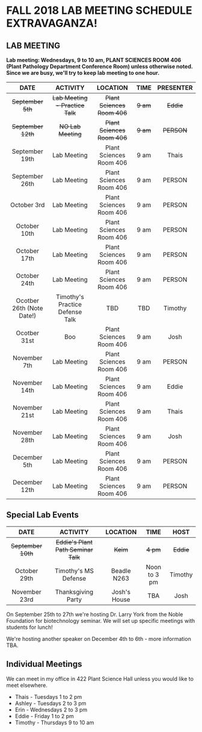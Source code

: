# FALL 2018 LAB MEETING SCHEDULE EXTRAVAGANZA!

## __LAB MEETING__

__Lab meeting: Wednesdays, 9 to 10 am, PLANT SCIENCES ROOM 406 (Plant Pathology Department Conference Room) unless otherwise noted. Since we are busy, we'll try to keep lab meeting to one hour.__

**DATE** | **ACTIVITY** | **LOCATION** | **TIME** | **PRESENTER**
:-----:|:-----:|:-----:|:-----:|:-----:
~~September 5th~~ | ~~Lab Meeting - Practice Talk~~ | ~~Plant Sciences Room 406~~ | ~~9 am~~ | ~~Eddie~~
~~September 12th~~ | ~~NO Lab Meeting~~ | ~~Plant Sciences Room 406~~ | ~~9 am~~ | ~~PERSON~~
September 19th | Lab Meeting | Plant Sciences Room 406 | 9 am | Thais
September 26th | Lab Meeting | Plant Sciences Room 406 | 9 am | PERSON
October 3rd | Lab Meeting | Plant Sciences Room 406 | 9 am | PERSON
October 10th | Lab Meeting | Plant Sciences Room 406 | 9 am | PERSON
October 17th | Lab Meeting | Plant Sciences Room 406 | 9 am | PERSON
October 24th | Lab Meeting | Plant Sciences Room 406 | 9 am | PERSON
Ocotber 26th (Note Date!) | Timothy's Practice Defense Talk | TBD | TBD | Timothy
Ocotber 31st | Boo | Plant Sciences Room 406 | 9 am | Josh
November 7th | Lab Meeting | Plant Sciences Room 406 | 9 am | PERSON
November 14th | Lab Meeting | Plant Sciences Room 406 | 9 am | Eddie
November 21st | Lab Meeting | Plant Sciences Room 406 | 9 am | Thais
November 28th | Lab Meeting | Plant Sciences Room 406 | 9 am | Josh
December 5th | Lab Meeting | Plant Sciences Room 406 | 9 am | PERSON
December 12th | Lab Meeting | Plant Sciences Room 406 | 9 am | PERSON

## __Special Lab Events__
**DATE** | **ACTIVITY** | **LOCATION** | **TIME** | **HOST**
:-----:|:-----:|:-----:|:-----:|:-----:
~~September 10th~~ | ~~Eddie's Plant Path Seminar Talk~~ | ~~Keim~~ | ~~4 pm~~ | ~~Eddie~~
October 29th | Timothy's MS Defense | Beadle N263 | Noon to 3 pm | Timothy
November 23rd | Thanksgiving Party | Josh's House | TBA | Josh

On September 25th to 27th we're hosting Dr. Larry York from the Noble Foundation for biotechnology seminar. We will set up specific meetings with students for lunch!

We're hosting another speaker on December 4th to 6th - more information TBA.

## __Individual Meetings__

We can meet in my office in 422 Plant Science Hall unless you would like to meet elsewhere. 

* Thais - Tuesdays 1 to 2 pm
* Ashley - Tuesdays 2 to 3 pm
* Erin - Wednesdays 2 to 3 pm
* Eddie - Friday 1 to 2 pm
* Timothy - Thursdays 9 to 10 am
